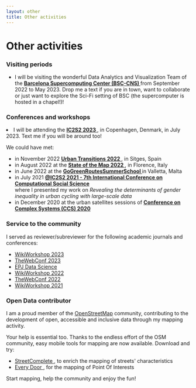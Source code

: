 ```yaml
---
layout: other
title: Other activities
---
```


<h1 class = "pageTitle"> Other activities </h1>
<h3> Visiting periods </h3>
<ul>
  
<li>
I will be visiting the wonderful Data Analytics and Visualization Team of the <a href="https://www.bsc.es/"> <b> Barcelona Supercomputing Center (BSC-CNS) </b> </a> from September 2022 to May 2023. Drop me a text if you are in town, want to collaborate or just want to explore the Sci-Fi setting of BSC (the supercomputer is hosted in a chapel!)! </li>
  
</ul>

<h3> Conferences and workshops </h3>

<li> I will be attending the <a href="https://www.ic2s2.org/"> <b> IC2S2 2023 </b> </a>, in Copenhagen, Denmark, in July 2023. Text me if you will be around too! </li>

We could have met: <br>

<ul>
  
<li> in November 2022 <a href="https://www.elsevier.com/events/conferences/urban-transitions"> <b> Urban Transitions 2022 </b> </a>, in Sitges, Spain </li> 
<li>in August 2022  at the <a href="https://2022.stateofthemap.org/"> <b> State of the Map 2022 </b> </a>, in Florence, Italy  </li>
<li>in June 2022  at the <a href="https://www.eventbrite.ie/e/gogreenroutes-summer-school-360-health-where-nature-and-health-rhyme-registration-311068543387"> <b> GoGreenRoutesSummerSchool </b> </a> in Valletta, Malta</li>
<li>in July 2021 <a href="https://ic2s2-2021.ethz.ch/"> <b> @IC2S2 2021 - 7th International Conference on Computational Social Science </b> </a> <br>
where I presented my work on <i> Revealing the determinants of gender inequality in urban cycling with large-scale data </i> </li>
  
<li>in December 2020 at the urban satellites sessions of <a href="http://ccs2020.web.auth.gr/" > <b> Conference on Complex Systems (CCS) 2020 </b>  </a></li>
</ul>

<h3> Service to the community </h3>

I served as reviewer/subreviewer for the following academic journals and conferences:

<ul>
  
 <li> <a href="https://wikiworkshop.org/2023/" > WikiWorkshop 2023 </a></li>

<li> <a href="https://www2023.thewebconf.org/" > TheWebConf 2023 </a></li>

<li> <a href="https://epjdatascience.springeropen.com/" > EPJ Data Science </a></li>

<li> <a href="https://wikiworkshop.org/2022/" > WikiWorkshop 2022 </a> </li> 

<li> <a href="https://www2022.thewebconf.org/" > TheWebConf 2022 </a></li>

<li> <a href="https://wikiworkshop.org/2021/" > WikiWorkshop 2021 </a></li>
</ul>

<h3> Open Data contributor </h3>

I am a proud member of the <a href="https://www.openstreetmap.org/#map=16/40.7679/-73.9753" > OpenStreetMap</a> community, contributing to the development of open, accessible and inclusive data through my mapping activity.

Your help is essential too. Thanks to the endless effort of the OSM community, easy mobile tools for mapping are now available. 
Download and try:

<ul>

<li> <a href="https://wiki.openstreetmap.org/wiki/StreetComplete" > StreetComplete </a>, to enrich the mapping of streets' characteristics</li>

<li> <a href="https://wiki.openstreetmap.org/wiki/Every_Door" > Every Door </a>, for the mapping of Point Of Interests </li> 

 </ul>

Start mapping, help the community and enjoy the fun!

